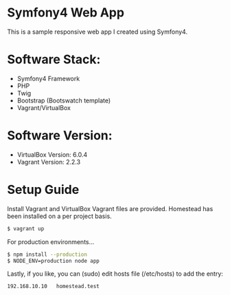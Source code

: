 # Symfony4 Web App

This is a sample responsive web app I created using Symfony4.

# Software Stack:

- Symfony4 Framework
- PHP
- Twig
- Bootstrap (Bootswatch template)
- Vagrant/VirtualBox

# Software Version:

- VirtualBox Version: 6.0.4
- Vagrant Version: 2.2.3

# Setup Guide

Install Vagrant and VirtualBox
Vagrant files are provided.
Homestead has been installed on a per project basis.

```sh
$ vagrant up
```

For production environments...

```sh
$ npm install --production
$ NODE_ENV=production node app
```

Lastly, if you like, you can (sudo) edit hosts file (/etc/hosts) to add the entry:

```sh
192.168.10.10   homestead.test
```

